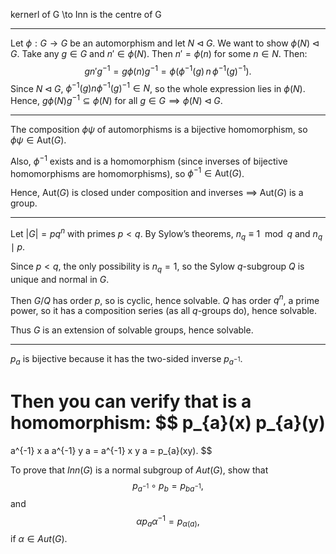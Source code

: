 
kernerl of G \to Inn is the centre of G

---
Let $\phi: G \to G$ be an automorphism and let $N \triangleleft G$.
We want to show $\phi(N) \triangleleft G$.
Take any $g \in G$ and $n' \in \phi(N)$. Then $n' = \phi(n)$ for some $n \in N$.
Then:
$$g n' g^{-1} = g \phi(n) g^{-1} = \phi(\phi^{-1}(g) \, n \, \phi^{-1}(g)^{-1}).$$
Since $N \triangleleft G$, $\phi^{-1}(g) n \phi^{-1}(g)^{-1} \in N$, so the whole expression lies in $\phi(N)$.
Hence, $g \phi(N) g^{-1} \subseteq \phi(N)$ for all $g \in G \implies \phi(N) \triangleleft G$.

---
The composition $\phi \psi$ of automorphisms is a bijective homomorphism, so $\phi \psi \in \text{Aut}(G)$.

Also, $\phi^{-1}$ exists and is a homomorphism (since inverses of bijective homomorphisms are homomorphisms), so $\phi^{-1} \in \text{Aut}(G)$.

Hence, $\text{Aut}(G)$ is closed under composition and inverses ⟹ $\text{Aut}(G)$ is a group.

---
Let $|G| = pq^n$ with primes $p < q$. By Sylow’s theorems, $n_q \equiv 1 \mod q$ and $n_q \mid p$.

Since $p < q$, the only possibility is $n_q = 1$, so the Sylow $q$-subgroup $Q$ is unique and normal in $G$.

Then $G/Q$ has order $p$, so is cyclic, hence solvable. $Q$ has order $q^n$, a prime power, so it has a composition series (as all $q$-groups do), hence solvable.

Thus $G$ is an extension of solvable groups, hence solvable.

---

$p_{a}$ is bijective because it has the two-sided inverse $p_{a^{-1}}$. 

Then you can verify that is a homomorphism:
$$
p_{a}(x) p_{a}(y)
=
a^{-1} x a a^{-1} y a = a^{-1} x  y a
= p_{a}(xy).
$$

To prove that $Inn(G)$ is a normal subgroup of $Aut(G)$, show that $$p_{a^{-1}} \circ p_{b} = p_{b a^{-1}},$$ and $$\alpha p_{a} \alpha^{-1} = p_{\alpha(a)},$$ if $\alpha \in Aut(G)$.
